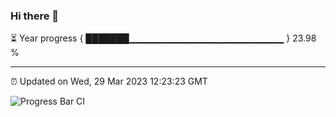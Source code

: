 ### Hi there 👋

⏳ Year progress { ███████▁▁▁▁▁▁▁▁▁▁▁▁▁▁▁▁▁▁▁▁▁▁▁ } 23.98 %

---

⏰ Updated on Wed, 29 Mar 2023 12:23:23 GMT

![Progress Bar CI](https://github.com/liununu/liununu/workflows/Progress%20Bar%20CI/badge.svg)

